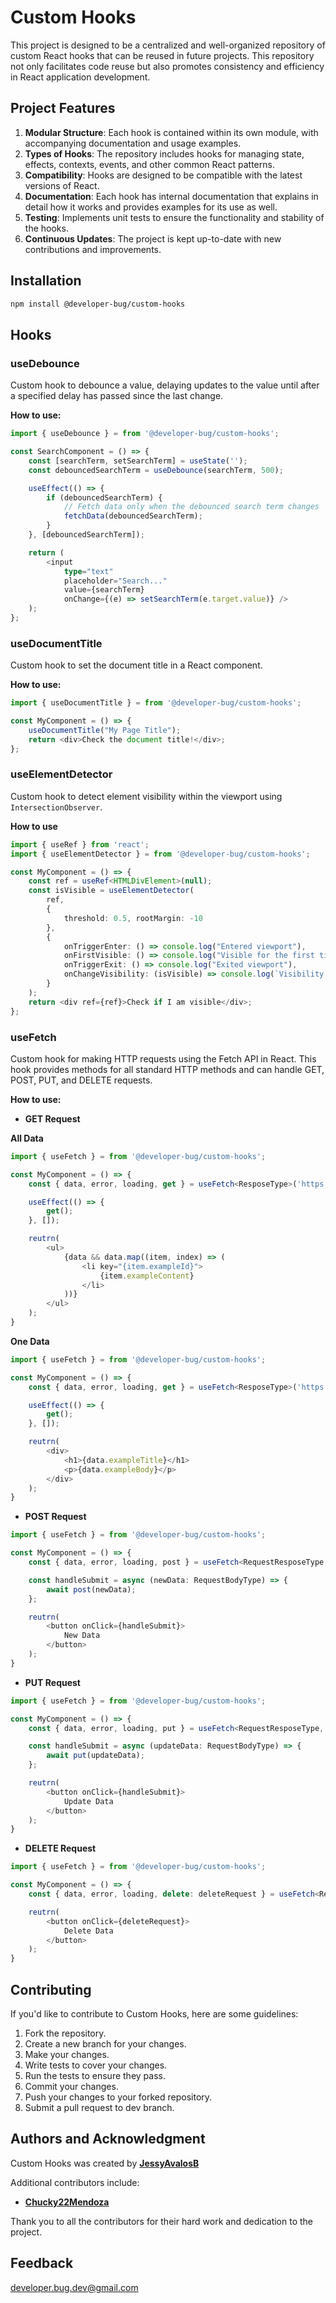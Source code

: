 # Custom Hooks

This project is designed to be a centralized and well-organized repository of custom React hooks that can be reused in future projects. This repository not only facilitates code reuse but also promotes consistency and efficiency in React application development.

## **Project Features**

1. **Modular Structure**: Each hook is contained within its own module, with accompanying documentation and usage examples.
2. **Types of Hooks**: The repository includes hooks for managing state, effects, contexts, events, and other common React patterns.
3. **Compatibility**: Hooks are designed to be compatible with the latest versions of React.
4. **Documentation**: Each hook has internal documentation that explains in detail how it works and provides examples for its use as well.
5. **Testing**: Implements unit tests to ensure the functionality and stability of the hooks.
6. **Continuous Updates**: The project is kept up-to-date with new contributions and improvements.

## **Installation**

```bash
npm install @developer-bug/custom-hooks
```

## **Hooks**

### **useDebounce**

Custom hook to debounce a value, delaying updates to the value until after a specified delay has passed since the last change.

**How to use:**

```typescript
import { useDebounce } = from '@developer-bug/custom-hooks';

const SearchComponent = () => {
    const [searchTerm, setSearchTerm] = useState('');
    const debouncedSearchTerm = useDebounce(searchTerm, 500);

    useEffect(() => {
        if (debouncedSearchTerm) {
            // Fetch data only when the debounced search term changes
            fetchData(debouncedSearchTerm);
        }
    }, [debouncedSearchTerm]);

    return (
        <input
            type="text"
            placeholder="Search..."
            value={searchTerm}
            onChange={(e) => setSearchTerm(e.target.value)} />
    );
};
```

### **useDocumentTitle**

Custom hook to set the document title in a React component.

**How to use:**

```typescript
import { useDocumentTitle } = from '@developer-bug/custom-hooks';

const MyComponent = () => {
    useDocumentTitle("My Page Title");
    return <div>Check the document title!</div>;
};
```

### **useElementDetector**

Custom hook to detect element visibility within the viewport using `IntersectionObserver`.

**How to use**

```typescript
import { useRef } from 'react';
import { useElementDetector } = from '@developer-bug/custom-hooks';

const MyComponent = () => {
    const ref = useRef<HTMLDivElement>(null);
    const isVisible = useElementDetector(
        ref,
        {
            threshold: 0.5, rootMargin: -10
        },
        {
            onTriggerEnter: () => console.log("Entered viewport"),
            onFirstVisible: () => console.log("Visible for the first time"),
            onTriggerExit: () => console.log("Exited viewport"),
            onChangeVisibility: (isVisible) => console.log(`Visibility changed: ${isVisible}`)
        }
    );
    return <div ref={ref}>Check if I am visible</div>;
};
```

### **useFetch**

Custom hook for making HTTP requests using the Fetch API in React. This hook provides methods for all standard HTTP methods and can handle GET, POST, PUT, and DELETE requests.

**How to use:**

- **GET Request**

**All Data**

```typescript
import { useFetch } = from '@developer-bug/custom-hooks';

const MyComponent = () => {
    const { data, error, loading, get } = useFetch<ResposeType>('https://api.example.com/data');

    useEffect(() => {
        get();
    }, []);

    reutrn(
        <ul>
            {data && data.map((item, index) => (
                <li key="{item.exampleId}">
                    {item.exampleContent}
                </li>
            ))}
        </ul>
    );
}
```

**One Data**

```typescript
import { useFetch } = from '@developer-bug/custom-hooks';

const MyComponent = () => {
    const { data, error, loading, get } = useFetch<ResposeType>('https://api.example.com/data/1');

    useEffect(() => {
        get();
    }, []);

    reutrn(
        <div>
            <h1>{data.exampleTitle}</h1>
            <p>{data.exampleBody}</p>
        </div>
    );
}
```

- **POST Request**

```typescript
import { useFetch } = from '@developer-bug/custom-hooks';

const MyComponent = () => {
    const { data, error, loading, post } = useFetch<RequestResposeType, RequestBodyType>('https://api.example.com/data');

    const handleSubmit = async (newData: RequestBodyType) => {
        await post(newData);
    };

    reutrn(
        <button onClick={handleSubmit}>
            New Data
        </button>
    );
}
```

- **PUT Request**

```typescript
import { useFetch } = from '@developer-bug/custom-hooks';

const MyComponent = () => {
    const { data, error, loading, put } = useFetch<RequestResposeType, RequestBodyType>('https://api.example.com/data/1');

    const handleSubmit = async (updateData: RequestBodyType) => {
        await put(updateData);
    };

    reutrn(
        <button onClick={handleSubmit}>
            Update Data
        </button>
    );
}
```

- **DELETE Request**

```typescript
import { useFetch } = from '@developer-bug/custom-hooks';

const MyComponent = () => {
    const { data, error, loading, delete: deleteRequest } = useFetch<RequestResposeType, RequestBodyType>('https://api.example.com/data/1');

    reutrn(
        <button onClick={deleteRequest}>
            Delete Data
        </button>
    );
}
```

## **Contributing**

If you'd like to contribute to Custom Hooks, here are some guidelines:

1. Fork the repository.
2. Create a new branch for your changes.
3. Make your changes.
4. Write tests to cover your changes.
5. Run the tests to ensure they pass.
6. Commit your changes.
7. Push your changes to your forked repository.
8. Submit a pull request to dev branch.

## **Authors and Acknowledgment**

Custom Hooks was created by **[JessyAvalosB](https://github.com/JessyAvalosB)**

Additional contributors include:

- **[Chucky22Mendoza](https://github.com/Chucky22Mendoza)**

Thank you to all the contributors for their hard work and dedication to the project.

## **Feedback**

developer.bug.dev@gmail.com
